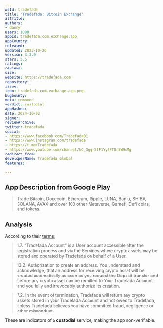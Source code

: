 ```yaml
---
wsId: tradefada
title: 'Tradefada: Bitcoin Exchange'
altTitle: 
authors:
- danny
users: 1000
appId: tradefada.com.exchange.app
appCountry: 
released: 
updated: 2023-10-26
version: 3.3.0
stars: 3.5
ratings: 
reviews: 
size: 
website: https://tradefada.com
repository: 
issue: 
icon: tradefada.com.exchange.app.png
bugbounty: 
meta: removed
verdict: custodial
appHashes: 
date: 2024-10-02
signer: 
reviewArchive: 
twitter: tradefada
social:
- https://www.facebook.com/Tradefada01
- https://www.instagram.com/tradefada
- https://t.me/Tradefada
- https://www.youtube.com/channel/UC_3gq-5fF1Yy9FTUr5W9cMg
redirect_from: 
developerName: Tradefada Global
features: 

---
```


## App Description from Google Play

> Trade Bitcoin, Dogecoin, Ethereum, Ripple, LUNA, Bantu, SHIBA, SOLANA, AVAX and over 100 other Metaverse, Gamefi, Defi coins, and tokens.

## Analysis

According to their [terms:](https://exchange.tradefada.com/terms-of-use)

> 1.7. “Tradefada Account” is a User account accessible after the registration process and via the Services where crypto assets may be stored and operated by Tradefada on behalf of a User.

> 13.2. Authorization to create an address. You understand and acknowledge, that an address for receiving crypto asset will be created automatically as soon as you request the Deposit transfer and before any crypto asset can be remitted to Your Tradefada Account and you fully and irrevocably authorize its creation.

> 7.2. In the event of termination, Tradefada will return any crypto assets stored in your Tradefada Account and not owed to Tradefada, unless Tradefada believes you have committed fraud, negligence or other misconduct.

These are indicators of a **custodial** service, making the app non-verifiable.
